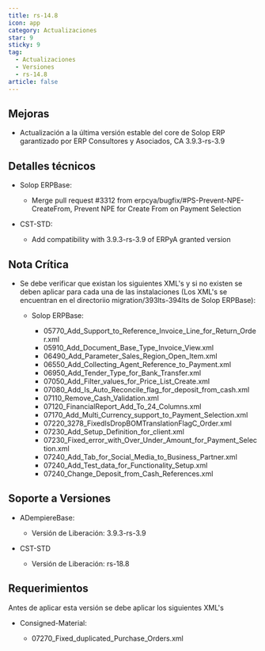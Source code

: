 ```yaml
---
title: rs-14.8
icon: app
category: Actualizaciones
star: 9
sticky: 9
tag:
  - Actualizaciones
  - Versiones
  - rs-14.8
article: false
---
```


## Mejoras

- Actualización a la última versión estable del core de Solop ERP garantizado por ERP Consultores y Asociados, CA 3.9.3-rs-3.9

## Detalles técnicos

- Solop ERPBase:

  - Merge pull request #3312 from erpcya/bugfix/#PS-Prevent-NPE-CreateFrom, Prevent NPE for Create From on Payment Selection

- CST-STD:

  - Add compatibility with 3.9.3-rs-3.9 of ERPyA granted version

## Nota Crítica

- Se debe verificar que existan los siguientes XML's y si no existen se deben aplicar para cada una de las instalaciones (Los XML's se encuentran en el directoriio migration/393lts-394lts de Solop ERPBase):

  - Solop ERPBase:

    - 05770_Add_Support_to_Reference_Invoice_Line_for_Return_Order.xml
    - 05910_Add_Document_Base_Type_Invoice_View.xml
    - 06490_Add_Parameter_Sales_Region_Open_Item.xml
    - 06550_Add_Collecting_Agent_Reference_to_Payment.xml
    - 06950_Add_Tender_Type_for_Bank_Transfer.xml
    - 07050_Add_Filter_values_for_Price_List_Create.xml
    - 07080_Add_Is_Auto_Reconcile_flag_for_deposit_from_cash.xml
    - 07110_Remove_Cash_Validation.xml
    - 07120_FinancialReport_Add_To_24_Columns.xml
    - 07170_Add_Multi_Currency_support_to_Payment_Selection.xml
    - 07220_3278_FixedIsDropBOMTranslationFlagC_Order.xml
    - 07230_Add_Setup_Definition_for_client.xml
    - 07230_Fixed_error_with_Over_Under_Amount_for_Payment_Selection.xml
    - 07240_Add_Tab_for_Social_Media_to_Business_Partner.xml
    - 07240_Add_Test_data_for_Functionality_Setup.xml
    - 07240_Change_Deposit_from_Cash_References.xml

## Soporte a Versiones

- ADempiereBase:

  - Versión de Liberación: 3.9.3-rs-3.9

- CST-STD

  - Versión de Liberación: rs-18.8

## Requerimientos

Antes de aplicar esta versión se debe aplicar los siguientes XML's

- Consigned-Material:

  - 07270_Fixed_duplicated_Purchase_Orders.xml
